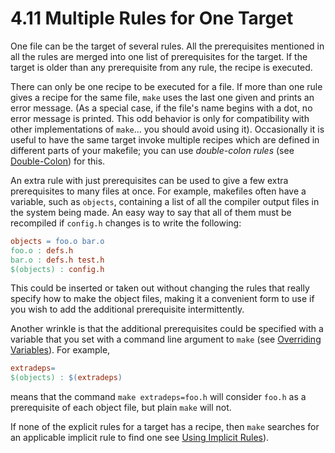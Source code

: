 # 4.11 Multiple Rules for One Target

One file can be the target of several rules.
All the prerequisites mentioned in all the rules are merged into one list of prerequisites for the target.
If the target is older than any prerequisite from any rule, the recipe is executed.

There can only be one recipe to be executed for a file.
If more than one rule gives a recipe for the same file, `make` uses the last one given and prints an error message.
(As a special case, if the file's name begins with a dot, no error message is printed.
This odd behavior is only for compatibility with other implementations of `make`… you should avoid using it).
Occasionally it is useful to have the same target invoke multiple recipes which are defined in different parts of your makefile;
you can use _double-colon rules_ (see [Double-Colon](./double-colon)) for this.

An extra rule with just prerequisites can be used to give a few extra prerequisites to many files at once.
For example, makefiles often have a variable, such as `objects`, containing a list of all the compiler output files in the system being made.
An easy way to say that all of them must be recompiled if `config.h` changes is to write the following:

```makefile
objects = foo.o bar.o
foo.o : defs.h
bar.o : defs.h test.h
$(objects) : config.h
```

This could be inserted or taken out without changing the rules that really specify how to make the object files, making it a convenient form to use if you wish to add the additional prerequisite intermittently.

Another wrinkle is that the additional prerequisites could be specified with a variable that you set with a command line argument to `make` (see [Overriding Variables](./overriding)).
For example,

```makefile
extradeps=
$(objects) : $(extradeps)
```

means that the command `make extradeps=foo.h` will consider `foo.h` as a prerequisite of each object file, but plain `make` will not.

If none of the explicit rules for a target has a recipe, then `make` searches for an applicable implicit rule to find one see [Using Implicit Rules](./implicit-rules)).
